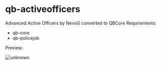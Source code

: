 # qb-activeofficers
Advanced Active Officers by NevoG converted to QBCore
Requirements:
- qb-core
- qb-policejob

Preview:

![unknown](https://user-images.githubusercontent.com/60448180/131723399-0a85b621-c4bb-4b17-8f62-d4ba5b44ef25.png)
